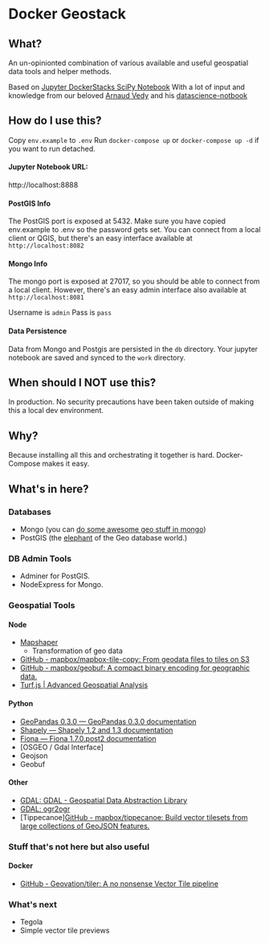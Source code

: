 # Docker Geostack

## What?
An un-opinionted combination of various available and useful geospatial data tools and helper methods.

Based on [Jupyter DockerStacks SciPy Notebook](https://github.com/jupyter/docker-stacks/tree/master/scipy-notebook)
With a lot of input and knowledge from our beloved [Arnaud Vedy](https://github.com/arnaudvedy) and his
[datascience-notbook](https://github.com/arnaudvedy/datascience-notebook)

## How do I use this?
Copy `env.example` to `.env`
Run `docker-compose up` or `docker-compose up -d` if you want to run detached.

#### Jupyter Notebook URL:
http://localhost:8888

#### PostGIS Info
The PostGIS port is exposed at 5432.  Make sure you have copied env.example to .env so the password gets set.
You can connect from a local client or QGIS, but there's an easy interface available at
`http://localhost:8082`


#### Mongo Info
The mongo port is exposed at 27017, so you should be able to connect from a local client.
However, there's an easy admin interface also available at `http://localhost:8081`

Username is `admin`
Pass is `pass`


#### Data Persistence
Data from Mongo and Postgis are persisted in the `db` directory.
Your jupyter notebook are saved and synced to the `work` directory.


## When should I NOT use this?
In production.  No security precautions have been taken outside of making this a local dev environment.

## Why?
Because installing all this and orchestrating it together is hard.  Docker-Compose makes it easy.

## What's in here?

### Databases
* Mongo (you can [do some awesome geo stuff in mongo](https://docs.mongodb.com/manual/geospatial-queries/))
* PostGIS (the [elephant](http://postgis.net/) of the Geo database world.)

### DB Admin Tools
* Adminer for PostGIS.
* NodeExpress for Mongo.

### Geospatial Tools
#### Node
* [Mapshaper](https://github.com/mbloch/mapshaper)
	* Transformation of geo data
* [GitHub - mapbox/mapbox-tile-copy: From geodata files to tiles on S3](https://github.com/mapbox/mapbox-tile-copy)
* [GitHub - mapbox/geobuf: A compact binary encoding for geographic data.](https://github.com/mapbox/geobuf)
* [Turf.js | Advanced Geospatial Analysis](http://turfjs.org/)

#### Python
* [GeoPandas 0.3.0 — GeoPandas 0.3.0 documentation](http://geopandas.org/)
* [Shapely — Shapely 1.2 and 1.3 documentation](http://toblerity.org/shapely/project.html)
* [Fiona — Fiona 1.7.0.post2 documentation](http://toblerity.org/fiona/README.html)
* [OSGEO / Gdal Interface]
* Geojson
* Geobuf

#### Other
* [GDAL: GDAL - Geospatial Data Abstraction Library](http://www.gdal.org/)
* [GDAL: ogr2ogr](http://www.gdal.org/ogr2ogr.html)
* [Tippecanoe][GitHub - mapbox/tippecanoe: Build vector tilesets from large collections of GeoJSON features.](https://github.com/mapbox/tippecanoe)


### Stuff that's not here but also useful
#### Docker
* [GitHub - Geovation/tiler: A no nonsense Vector Tile pipeline](https://github.com/Geovation/tiler)


### What's next
* Tegola
* Simple vector tile previews

